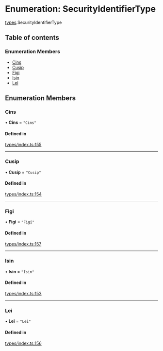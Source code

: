 # Enumeration: SecurityIdentifierType

[types](../wiki/types).SecurityIdentifierType

## Table of contents

### Enumeration Members

- [Cins](../wiki/types.SecurityIdentifierType#cins)
- [Cusip](../wiki/types.SecurityIdentifierType#cusip)
- [Figi](../wiki/types.SecurityIdentifierType#figi)
- [Isin](../wiki/types.SecurityIdentifierType#isin)
- [Lei](../wiki/types.SecurityIdentifierType#lei)

## Enumeration Members

### Cins

• **Cins** = ``"Cins"``

#### Defined in

[types/index.ts:155](https://github.com/PolymeshAssociation/polymesh-sdk/blob/95e180d2/src/types/index.ts#L155)

___

### Cusip

• **Cusip** = ``"Cusip"``

#### Defined in

[types/index.ts:154](https://github.com/PolymeshAssociation/polymesh-sdk/blob/95e180d2/src/types/index.ts#L154)

___

### Figi

• **Figi** = ``"Figi"``

#### Defined in

[types/index.ts:157](https://github.com/PolymeshAssociation/polymesh-sdk/blob/95e180d2/src/types/index.ts#L157)

___

### Isin

• **Isin** = ``"Isin"``

#### Defined in

[types/index.ts:153](https://github.com/PolymeshAssociation/polymesh-sdk/blob/95e180d2/src/types/index.ts#L153)

___

### Lei

• **Lei** = ``"Lei"``

#### Defined in

[types/index.ts:156](https://github.com/PolymeshAssociation/polymesh-sdk/blob/95e180d2/src/types/index.ts#L156)
